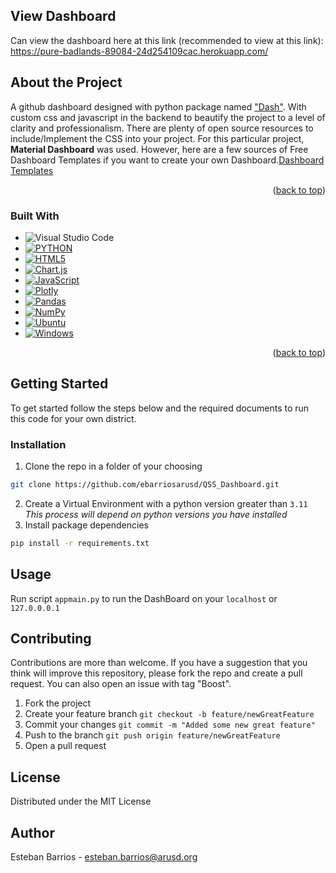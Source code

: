 <!-- VIEW THE DASHBOARD --> 
## View Dashboard
Can view the dashboard here at this link (recommended to view at this link): https://pure-badlands-89084-24d254109cac.herokuapp.com/

<!--ABOUT THE PROJECT -->
## About the Project
A github dashboard designed with python package named <a href='https://dash.plotly.com/installation'>"Dash"</a>. With custom css and javascript in the backend to beautify the project to a level of clarity and professionalism. There are plenty of open source resources to include/Implement the CSS into your project. For this particular project, <strong>Material Dashboard</strong> was used. However, here are a few sources of Free Dashboard Templates if you want to create your own Dashboard.<a href='https://www.creative-tim.com/blog/web-design/free-dashboard-templates/'>Dashboard Templates</a>

<p align="right">(<a href="#readme-top">back to top</a>)</p>

### Built With
* ![Visual Studio Code](https://img.shields.io/badge/Visual%20Studio%20Code-0078d7.svg?style=for-the-badge&logo=visual-studio-code&logoColor=white)
* [![PYTHON][PYTHON.dev]][python-url]
* [![HTML5][Html5.dev]][Html5-url]
* [![Chart.js][Chart.js.dev]][Chart.js-url]
* [![JavaScript][JavaScript.dev]][JavaScript-url]
* [![Plotly][dash.Plotly.dev]][dash.Plotly-url]
* [![Pandas][Pandas.dev]][Pandas-url]
* [![NumPy][NumPy.dev]][NumPy-url]
* [![Ubuntu][Ubuntu.dev]][Ubuntu-url]
* [![Windows][Windows.dev]][Windows-url]

<p align="right">(<a href="#readme-top">back to top</a>)</p>


<!-- GETTING STARTED -->  
## Getting Started
To get started follow the steps below and the required documents to run this code for your own district. 

### Installation
1. Clone the repo in a folder of your choosing
```sh
git clone https://github.com/ebarriosarusd/QSS_Dashboard.git
```
2. Create a Virtual Environment with a python version greater than `3.11` _This process will depend on python versions you have installed_
3. Install package dependencies
```sh
pip install -r requirements.txt
```

<!-- USAGE EXAMPLES -->
## Usage
Run script `appmain.py` to run the DashBoard on your `localhost` or  `127.0.0.0.1`


<!-- Contributing -->
## Contributing 
Contributions are more than welcome. If you have a suggestion that you think will improve this repository, please fork the repo and create a pull request. You can also open an issue with tag "Boost". 
1. Fork the project
2. Create your feature branch `git checkout -b feature/newGreatFeature`
3. Commit your changes `git commit -m "Added some new great feature"`
4. Push to the branch `git push origin feature/newGreatFeature`
5. Open a pull request

<!-- LICENSE -->
## License
Distributed under the MIT License

<!-- Author -->
## Author
Esteban Barrios - esteban.barrios@arusd.org


<!-- MARKDOWN LINKS & IMAGES -->
[contributors-shield]: https://img.shields.io/github/contributors/ebarriosarusd/ArusdUserCreationHub.svg?style=for-the-badge
[contributors-url]: https://github.com/ebarriosarusd/ArusdUserCreationHub/network/dependencies

[forks-shield]: https://img.shields.io/github/forks/ebarriosarusd/ArusdUserCreationHub.svg?style=for-the-badge
[forks-url]: https://github.com/ebarriosarusd/ArusdUserCreationHub/fork

[stars-shield]:https://img.shields.io/github/stars/ebarriosarusd/ArusdUserCreationHub.svg?style=for-the-badge
[stars-url]:https://github.com/ebarriosarusd/ArusdUserCreationHub/stargazers

[issues-shield]:https://img.shields.io/github/issues/ebarriosarusd/ArusdUserCreationHub.svg?style=for-the-badge
[issues-url]: https://github.com/ebarriosarusd/ArusdUserCreationHub/issues

[license-shield]: https://img.shields.io/github/license/ebarriosarusd/ArusdUserCreationHub.svg?style=for-the-badge
[license-url]: https://github.com/ebarriosarusd/ArusdUserCreationHub/blob/master/license

[linkedin-shield]: https://img.shields.io/badge/LinkedIn-0077B5?style=for-the-badge&logo=linkedin&logoColor=lightblue&colorB=555
[linkedin-url]: https://www.linkedin.com/in/estebanbarrios

[python.dev]: https://img.shields.io/badge/python-3670A0?style=for-the-badge&logo=python&logoColor=ffdd54
[python-url]: https://python.org

[JavaScript.dev]: https://img.shields.io/badge/JavaScript-14354C?style=for-the-badge&logo=JS&logoColor=yellow
[JavaScript-url]: https://developer.mozilla.org/en-US/docs/Web/JavaScript

[Chart.js.dev]: https://img.shields.io/badge/chart.js-F5788D.svg?style=for-the-badge&logo=chart.js&logoColor=white
[Chart.js-url]:https://www.chartjs.org/

[JavaScript.dev]: https://img.shields.io/badge/javascript-%23323330.svg?style=for-the-badge&logo=javascript&logoColor=%23F7DF1E
[JavaScript-url]: https://www.javascript.com/

[dash.plotly.dev]: https://img.shields.io/badge/dash.Plotly-%233F4F75.svg?style=for-the-badge&logo=plotly&logoColor=white
[dash.plotly-url]: https://dash.plotly.com/installation

[Pandas.dev]: https://img.shields.io/badge/pandas-%23150458.svg?style=for-the-badge&logo=pandas&logoColor=white
[Pandas-url]: https://pandas.pydata.org/docs/

[NumPy.dev]: https://img.shields.io/badge/numpy-%23013243.svg?style=for-the-badge&logo=numpy&logoColor=white
[NumPy-url]: https://numpy.org/doc/

[Ubuntu.dev]: https://img.shields.io/badge/Ubuntu-E95420?style=for-the-badge&logo=ubuntu&logoColor=white
[Ubuntu-url]: https://ubuntu.com/

[Windows.dev]: https://img.shields.io/badge/Windows-0078D6?style=for-the-badge&logo=windows&logoColor=white
[Windows-url]: https://www.microsoft.com/en-us/windows?r=1a

[Html5.dev]: https://img.shields.io/badge/html5-%23E34F26.svg?style=for-the-badge&logo=html5&logoColor=white
[Html5-url]: https://html.com/html5/


